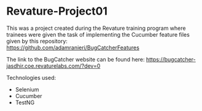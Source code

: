 # Revature-Project01
This was a project created during the Revature training program where trainees were given the task of implementing the Cucumber feature files given by this repository: https://github.com/adamranieri/BugCatcherFeatures

The link to the BugCatcher website can be found here: https://bugcatcher-jasdhir.coe.revaturelabs.com/?dev=0

Technologies used:
- Selenium
- Cucumber
- TestNG
